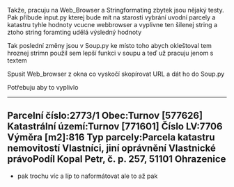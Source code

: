 Takže, pracuju na Web_Browser a Stringformating zbytek jsou nějaký testy. 
Pak přibude input.py kterej bude mít na starosti vybrání uvodní parcely a katastru
tyhle hodnoty vcucne webbrowser a vyplivne ten šilenej string a ztoho string foramting udělá výsledný hodnoty
                                                                                                             
Tak poslední změny jsou v Soup.py ke místo toho abych okleštoval tem hroznej strimn použil sem lepší funkci v soupu a teď už pracuju jenom s textem                                                                                                             

Spusit Web_browser z okna co vyskočí skopírovat URL a dát ho do Soup.py

Potřebuju aby to vyplivlo 
_________
Parcelní číslo:2773/1
Obec:Turnov [577626]
Katastrální území:Turnov [771601]
Číslo LV:7706
Výměra [m2]:816
Typ parcely:Parcela katastru nemovitostí
Vlastníci, jiní oprávnění Vlastnické právoPodíl Kopal Petr, č. p. 257, 51101 Ohrazenice
--------------
+ pak trochu víc a líp to naformátovat ale to až pak
